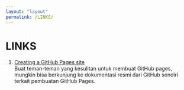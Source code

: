 ```yaml
---
layout: "layout"
permalink: /LINKS/
---
```

# LINKS


  1. [Creating a GitHub Pages site](https://docs.github.com/en/pages/getting-started-with-github-pages/creating-a-github-pages-site)<br>
     Buat teman-teman yang kesulitan untuk membuat GitHub pages, mungkin bisa berkunjung ke dokumentasi resmi dari GitHub sendiri terkait pembuatan GitHub Pages.
     
